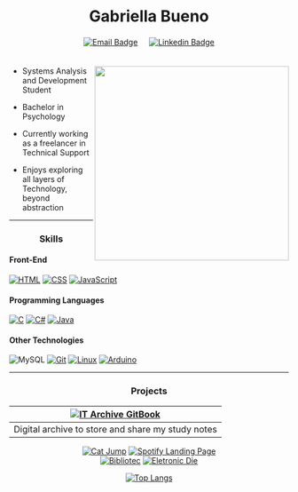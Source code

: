 
<div align="center">

# Gabriella Bueno  

[![Email Badge](https://img.shields.io/badge/MAIL-402D5C?style=social&logo=gmail&logoColor=27293a)](mailto:gabriellacbueno@outlook.com) 
ㅤ [![Linkedin Badge](https://img.shields.io/badge/CONECT-402D5C?style=social&logo=Linkedin&logoColor=blue)](https://www.linkedin.com/in/gabriella-c-bueno)  
ㅤㅤㅤㅤㅤ ㅤㅤㅤㅤㅤ  ㅤㅤ

</div>

<a href="https://github.com/gabriellabueno">
 <img src="https://64.media.tumblr.com/32ab172f67f905f84204592c8a705e9d/tumblr_n72ytbDFFE1qza1qzo1_500.gif" min-width="350px" max-width="350px" width="350" align="right">
</a>
 
- Systems Analysis and Development Student  
  
- Bachelor in Psychology  

- Currently working as a freelancer in Technical Support

- Enjoys exploring all layers of Technology, beyond abstraction


<div align="center">

---

### Skills

</div>

#### Front-End

[![HTML](https://img.shields.io/badge/HTML-CA4245?style=for-the-badge&logo=html5&logoColor=white)](https://html.spec.whatwg.org) 
[![CSS](https://img.shields.io/badge/CSS-0769AD?style=for-the-badge&logo=css3&logoColor=white)](https://www.w3.org/TR/css3-roadmap/) 
[![JavaScript](https://img.shields.io/badge/JavaScript-FCC624?style=for-the-badge&logo=javascript&logoColor=323330&)](https://ecma-international.org/publications-and-standards/standards/ecma-262/)

#### Programming Languages

[![C](https://img.shields.io/badge/-2d2e30?style=for-the-badge&logo=C&logoColor=white)](https://www.open-std.org/jtc1/sc22/wg14/) 
[![C#](https://img.shields.io/badge/%23-632CA6?style=for-the-badge&logo=c&logoColor=white)](https://dotnet.microsoft.com/pt-br/languages/csharp)
[![Java](https://img.shields.io/badge/Java-%23C71D23?style=for-the-badge&logo=coffeescript&logoColor=white&)](https://www.java.com/pt-BR/)

#### Other Technologies
![MySQL](https://img.shields.io/badge/mysql-4479A1.svg?style=for-the-badge&logo=mysql&logoColor=white) 
[![Git](https://img.shields.io/badge/git-%23fc4c2c.svg?style=for-the-badge&logo=git&logoColor=white)](https://git-scm.com/) 
[![Linux](https://img.shields.io/badge/Linux-black?style=for-the-badge&logo=linux&logoColor=white)](https://www.linuxfoundation.org/) 
[![Arduino](https://img.shields.io/badge/-Arduino-018c91?style=for-the-badge&logo=Arduino&logoColor=white)](https://www.arduino.cc)

<div align="center">

---
 
### Projects

| [![IT Archive GitBook](https://img.shields.io/badge/IT%20Archive-27293a?style=for-the-badge)](https://gcbueno.gitbook.io/it-archive) |   
| --- |   
| Digital archive to store and share my study notes |  

[![Cat Jump](https://github-readme-stats.vercel.app/api/pin/?username=gabriellabueno&repo=cat-jump&theme=tokyonight)](https://github.com/gabriellabueno/cat-jump) 
[![Spotify Landing Page](https://github-readme-stats.vercel.app/api/pin/?username=gabriellabueno&repo=spotify-home&theme=tokyonight)](https://github.com/gabriellabueno/spotify-imersao-alura/)   
[![Bibliotec](https://github-readme-stats.vercel.app/api/pin/?username=g-Barsani&repo=Bibliotec&theme=tokyonight)](https://github.com/g-Barsani/Bibliotec/) 
[![Eletronic Die](https://github-readme-stats.vercel.app/api/pin/?username=gabriellabueno&repo=java-backend-bootcamp&theme=tokyonight)](https://github.com/gabriellabueno/java-backend-bootcamp/)


[![Top Langs](https://github-readme-stats.vercel.app/api/top-langs/?username=gabriellabueno&layout=donut&theme=tokyonight)](https://github.com/gabriellabueno/github-readme-stats)
